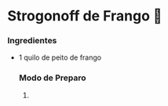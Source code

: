 # Strogonoff de Frango :chicken:

### Ingredientes

- 1 quilo de peito de frango

  ### Modo de Preparo

  1. 

  


